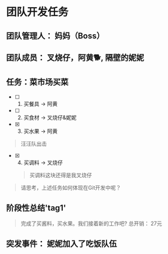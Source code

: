# 团队开发任务

## 团队管理人： 妈妈（Boss）

## 团队成员： 叉烧仔，阿黄🐕, 隔壁的妮妮

## 任务：菜市场买菜

- [ ] 1. 买餐具 -> 阿黄
- [ ] 2. 买食材 -> 叉烧仔&妮妮
- [x] 3. 买水果 -> 阿黄

 > 汪汪队出击

- [x] 4. 买调料 -> 叉烧仔
  > 买调料这块还得是我叉烧仔

> 请思考，上述任务如何体现在Git开发中呢？

## 阶段性总结'tag1'
>
> 完成了买酱料，买水果。我们接着新的工作吧? 总开销： 27元

## 突发事件： 妮妮加入了吃饭队伍
